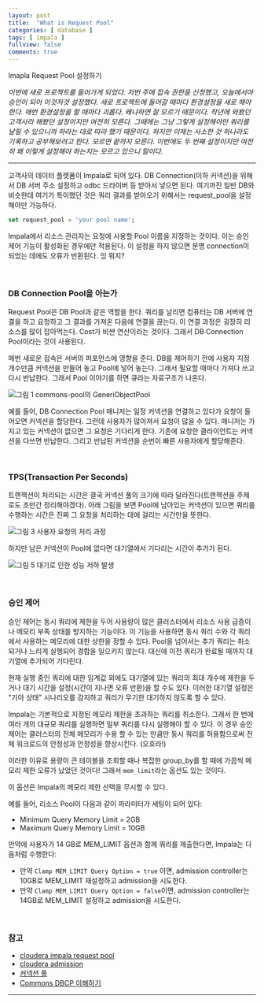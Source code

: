 ```yaml
---
layout: post
title:  "What is Request Pool"
categories: [ database ]
tags: [ impala ]
fullview: false
comments: true
---
```




Imapla Request Pool 설정하기



*이번에 새로 프로젝트를 들어가게 되었다. 저번 주에 접속 권한을 신청했고, 오늘에서야 승인이 되어 이것저것 설정했다. 새로 프로젝트에 들어갈 때마다 환경설정을 새로 해야 한다. 매번 환경설정을 할 때마다 괴롭다. 왜냐하면 잘 모르기 때문이다. 작년에 와봤던 고객사라 해봤던 설정이지만 여전히 모른다. 그때에는 그냥 그렇게 설정해야만 쿼리를 날릴 수 있으니까 하라는 대로 따라 했기 때문이다. 하지만 이제는 사소한 것 하나라도 기록하고 공부해보려고 한다. 모르면 끝까지 모른다. 이번에도 두 번째 설정이지만 여전히 왜 이렇게 설정해야 하는지는 모르고 있으니 말이다.*



----



고객사의 데이터 플랫폼이 Impala로 되어 있다. DB Connection(이하 커넥션)을 위해서 DB 서버 주소 설정하고 odbc 드라이버 등 받아서 넣으면 된다. 여기까진 일반 DB와 비슷한데 여기가 특이했던 것은 쿼리 결과를 받아오기 위해서는 request_pool을 설정해야만 가능하다. 



```sql
set request_pool = 'your pool name';
```



Impala에서 리소스 관리자는 요청에 사용할 Pool 이름을 지정하는 것이다. 이는 승인 제어 기능이 활성화된 경우에만 적용된다. 이 설정을 하지 않으면 분명 connection이 되었는 데에도 오류가 반환된다. 잉 뭐지? 



<br/>





### DB Connection Pool을 아는가

Request Pool은 DB Pool과 같은 역할을 한다. 쿼리를 날리면 컴퓨터는 DB 서버에 연결을 하고 요청하고 그 결과를 가져온 다음에 연결을 끊는다. 이 연결 과정은 굉장히 리소스를 많이 잡아먹는다. Cost가 비싼 연산이라는 것이다. 그래서 DB Connection Pool이라는 것이 사용된다.



매번 새로운 접속은 서버의 퍼포먼스에 영향을 준다. DB를 제어하기 전에 사용자 지정 개수만큼 커넥션을 만들어 놓고 Pool에 넣어 놓는다. 그래서 필요할 때마다 가져다 쓰고 다시 반납한다. 그래서 Pool 이야기를 하면 큐라는 자료구조가 나온다.



![그림 1 commons-pool의 GeneriObjectPool](https://d2.naver.com/content/images/2015/10/helloworld-201508-CommonsDBCP-------1.png)



예를 들어, DB Connection Pool 매니저는 일정 커넥션을 연결하고 있다가 요청이 들어오면 커넥션을 할당한다. 그런데 사용자가 많아져서 요청이 많을 수 있다. 매니저는 가지고 있는 커넥션이 없으면 그 요청은 기다리게 한다. 기존에 요청한 클라이언트는 커넥션을 다쓰면 반납한다. 그리고 반납된 커넥션을 순번이 빠른 사용자에게 할당해준다.

<br/>

### TPS(Transaction Per Seconds)

트랜잭션이 처리되는 시간은 결국 커넥션 풀의 크기에 따라 달라진다(트랜잭션을 주제로도 조만간 정리해야겠다). 아래 그림을 보면 Pool에 남아있는 커넥션이 있으면 쿼리를 수행하는 시간은 진짜 그 요청을 처리하는 데에 걸리는 시간만을 뜻한다.

![그림 3 사용자 요청의 처리 과정](https://d2.naver.com/content/images/2015/10/helloworld-201508-CommonsDBCP-------3.png)



하지만 남은 커넥션이 Pool에 없다면 대기열에서 기다리는 시간이 추가가 된다.

![그림 5 대기로 인한 성능 저하 발생](https://d2.naver.com/content/images/2015/10/helloworld-201508-CommonsDBCP-------5.png)



<br/>

### 승인 제어

승인 제어는 동시 쿼리에 제한을 두어 사용량이 많은 클러스터에서 리소스 사용 급증이나 메모리 부족 상태를 방지하는 기능이다. 이 기능을 사용하면 동시 쿼리 수와 각 쿼리에서 사용하는 메모리에 대한 상한을 정할 수 있다. Pool을 넘어서는 추가 쿼리는 취소되거나 느리게 실행되어 경합을 일으키지 않는다. 대신에 이전 쿼리가 완료될 때까지 대기열에 추가되어 기다린다.



현재 실행 중인 쿼리에 대한 임계값 외에도 대기열에 있는 쿼리의 최대 개수에 제한을 두거나 대기 시간을 설정(시간이 지나면 오류 반환)을 할 수도 있다. 이러한 대기열 설정은 "기아 상태" 시나리오를 감지하고 쿼리가 무기한 대기하지 않도록 할 수 있다.



Impala는 기본적으로 지정된 메모리 제한을 초과하는 쿼리를 취소한다. 그래서 한 번에 여러 개의 대규모 쿼리를 실행하면 일부 쿼리를 다시 실행해야 할 수 있다. 이 경우 승인 제어는 클러스터의 전체 메모리가 수용 할 수 있는 만큼만 동시 쿼리를 허용함으로써 전체 워크로드의 안정성과 안정성을 향상시킨다. (오호라!)



이러한 이유로 용량이 큰 테이블을 조회할 때나 복잡한 group_by를 할 때에 가끔씩 메모리 제한 오류가 났었던 것이다! 그래서 `mem_limit`라는 옵션도 있는 것이다.



이 옵션은 Impala의 메모리 제한 선택을 무시할 수 있다.

예를 들어, 리소스 Pool이 다음과 같이 파라미터가 세팅이 되어 있다:

- Minimum Query Memory Limit = 2GB
- Maximum Query Memory Limit = 10GB

만약에 사용자가 14 GB로 MEM_LIMIT 옵션과 함께 쿼리를 제출한다면, Impala는 다음처럼 수행한다:

- 만약 `Clamp MEM_LIMIT Query Option = true` 이면, admission controller는 10GB로 MEM_LIMIT 재설정하고 admission을 시도한다.
- 만약 `Clamp MEM_LIMIT Query Option = false`이면, admission controller는 14GB로 MEM_LIMIT 설정하고 admission을 시도한다.



<br/>



### 참고

- [cloudera impala request pool](https://docs.cloudera.com/documentation/enterprise/6/6.3/topics/impala_request_pool.html)
- [cloudera admission](https://docs.cloudera.com/documentation/enterprise/6/6.3/topics/impala_admission.html#admission_concurrency)
- [커넥션 풀](https://devbox.tistory.com/entry/JSP-%EC%BB%A4%EB%84%A5%EC%85%98-%ED%92%80-1)
- [Commons DBCP 이해하기](https://d2.naver.com/helloworld/5102792)



---


